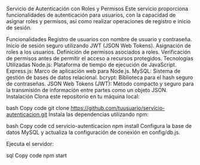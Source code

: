 Servicio de Autenticación con Roles y Permisos
Este servicio proporciona funcionalidades de autenticación para usuarios, con la capacidad de asignar roles y permisos, así como realizar operaciones de registro e inicio de sesión.

Funcionalidades
Registro de usuarios con nombre de usuario y contraseña.
Inicio de sesión seguro utilizando JWT (JSON Web Tokens).
Asignación de roles a los usuarios.
Definición de permisos asociados a roles.
Verificación de permisos antes de permitir el acceso a recursos protegidos.
Tecnologías Utilizadas
Node.js: Plataforma de tiempo de ejecución de JavaScript.
Express.js: Marco de aplicación web para Node.js.
MySQL: Sistema de gestión de bases de datos relacional.
bcrypt: Biblioteca para el hash seguro de contraseñas.
JSON Web Tokens (JWT): Método compacto y seguro para la transmisión de información entre partes como un objeto JSON.
Instalación
Clona este repositorio en tu máquina local:

bash
Copy code
git clone https://github.com/tuusuario/servicio-autenticacion.git
Instala las dependencias utilizando npm:

bash
Copy code
cd servicio-autenticacion
npm install
Configura la base de datos MySQL y actualiza la configuración de conexión en config/db.js.

Ejecuta el servidor:

sql
Copy code
npm start

